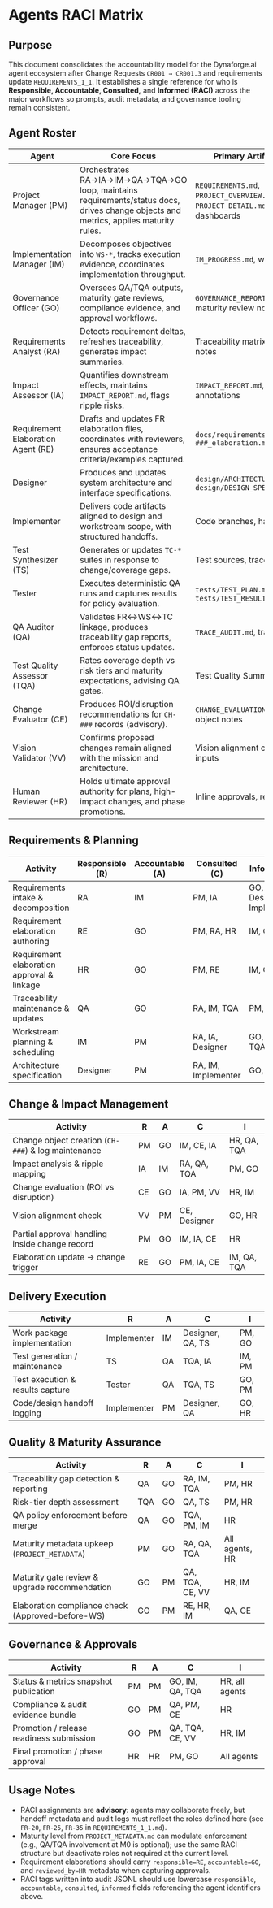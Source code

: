# Agents RACI Matrix

## Purpose
This document consolidates the accountability model for the Dynaforge.ai agent ecosystem after Change Requests `CR001 → CR001.3` and requirements update `REQUIREMENTS_1_1`. It establishes a single reference for who is **Responsible, Accountable, Consulted,** and **Informed (RACI)** across the major workflows so prompts, audit metadata, and governance tooling remain consistent.

## Agent Roster
| Agent | Core Focus | Primary Artifacts / Signals |
| --- | --- | --- |
| Project Manager (PM) | Orchestrates RA→IA→IM→QA→TQA→GO loop, maintains requirements/status docs, drives change objects and metrics, applies maturity rules. | `REQUIREMENTS.md`, `PROJECT_OVERVIEW.md`, `PROJECT_DETAIL.md`, `CHANGELOG.md`, dashboards |
| Implementation Manager (IM) | Decomposes objectives into `WS-*`, tracks execution evidence, coordinates implementation throughput. | `IM_PROGRESS.md`, workstream tables |
| Governance Officer (GO) | Oversees QA/TQA outputs, maturity gate reviews, compliance evidence, and approval workflows. | `GOVERNANCE_REPORT.md`, audit JSONL, maturity review notes |
| Requirements Analyst (RA) | Detects requirement deltas, refreshes traceability, generates impact summaries. | Traceability matrix, requirement notes |
| Impact Assessor (IA) | Quantifies downstream effects, maintains `IMPACT_REPORT.md`, flags ripple risks. | `IMPACT_REPORT.md`, WS/FR annotations |
| Requirement Elaboration Agent (RE) | Drafts and updates FR elaboration files, coordinates with reviewers, ensures acceptance criteria/examples captured. | `docs/requirements/elaborations/FR-###_elaboration.md` |
| Designer | Produces and updates system architecture and interface specifications. | `design/ARCHITECTURE.md`, `design/DESIGN_SPEC.md` |
| Implementer | Delivers code artifacts aligned to design and workstream scope, with structured handoffs. | Code branches, handoff records |
| Test Synthesizer (TS) | Generates or updates `TC-*` suites in response to change/coverage gaps. | Test sources, traceability links |
| Tester | Executes deterministic QA runs and captures results for policy evaluation. | `tests/TEST_PLAN.md`, `tests/TEST_RESULTS*.md` |
| QA Auditor (QA) | Validates FR↔WS↔TC linkage, produces traceability gap reports, enforces status updates. | `TRACE_AUDIT.md`, traceability matrix |
| Test Quality Assessor (TQA) | Rates coverage depth vs risk tiers and maturity expectations, advising QA gates. | Test Quality Summary tables |
| Change Evaluator (CE) | Produces ROI/disruption recommendations for `CH-###` records (advisory). | `CHANGE_EVALUATION.md`, change object notes |
| Vision Validator (VV) | Confirms proposed changes remain aligned with the mission and architecture. | Vision alignment comments, CE inputs |
| Human Reviewer (HR) | Holds ultimate approval authority for plans, high-impact changes, and phase promotions. | Inline approvals, release sign-offs |

## Requirements & Planning
| Activity | Responsible (R) | Accountable (A) | Consulted (C) | Informed (I) |
| --- | --- | --- | --- | --- |
| Requirements intake & decomposition | RA | IM | PM, IA | GO, QA, Designer, Implementer |
| Requirement elaboration authoring | RE | GO | PM, RA, HR | IM, QA |
| Requirement elaboration approval & linkage | HR | GO | PM, RE | IM, QA, CE |
| Traceability maintenance & updates | QA | GO | RA, IM, TQA | PM, HR |
| Workstream planning & scheduling | IM | PM | RA, IA, Designer | GO, QA, TQA |
| Architecture specification | Designer | PM | RA, IM, Implementer | GO, QA |

## Change & Impact Management
| Activity | R | A | C | I |
| --- | --- | --- | --- | --- |
| Change object creation (`CH-###`) & log maintenance | PM | GO | IM, CE, IA | HR, QA, TQA |
| Impact analysis & ripple mapping | IA | IM | RA, QA, TQA | PM, GO |
| Change evaluation (ROI vs disruption) | CE | GO | IA, PM, VV | HR, IM |
| Vision alignment check | VV | PM | CE, Designer | GO, HR |
| Partial approval handling inside change record | PM | GO | IM, IA, CE | HR |
| Elaboration update → change trigger | RE | GO | PM, IA, CE | IM, QA, TQA |

## Delivery Execution
| Activity | R | A | C | I |
| --- | --- | --- | --- | --- |
| Work package implementation | Implementer | IM | Designer, QA, TS | PM, GO |
| Test generation / maintenance | TS | QA | TQA, IA | IM, PM |
| Test execution & results capture | Tester | QA | TQA, TS | GO, PM |
| Code/design handoff logging | Implementer | PM | Designer, QA | GO, HR |

## Quality & Maturity Assurance
| Activity | R | A | C | I |
| --- | --- | --- | --- | --- |
| Traceability gap detection & reporting | QA | GO | RA, IM, TQA | PM, HR |
| Risk-tier depth assessment | TQA | GO | QA, TS | PM, HR |
| QA policy enforcement before merge | QA | GO | TQA, PM, IM | HR |
| Maturity metadata upkeep (`PROJECT_METADATA`) | PM | GO | RA, QA, TQA | All agents, HR |
| Maturity gate review & upgrade recommendation | GO | PM | QA, TQA, CE, VV | HR, IM |
| Elaboration compliance check (Approved-before-WS) | GO | PM | RE, HR, IM | QA, CE |

## Governance & Approvals
| Activity | R | A | C | I |
| --- | --- | --- | --- | --- |
| Status & metrics snapshot publication | PM | PM | GO, IM, QA, TQA | HR, all agents |
| Compliance & audit evidence bundle | GO | PM | QA, PM, CE | HR |
| Promotion / release readiness submission | GO | PM | QA, TQA, CE, VV | HR, IM |
| Final promotion / phase approval | HR | HR | PM, GO | All agents |

## Usage Notes
- RACI assignments are **advisory**: agents may collaborate freely, but handoff metadata and audit logs must reflect the roles defined here (see `FR-20`, `FR-25`, `FR-35` in `REQUIREMENTS_1_1.md`).
- Maturity level from `PROJECT_METADATA.md` can modulate enforcement (e.g., QA/TQA involvement at M0 is optional); use the same RACI structure but deactivate roles not required at the current level.
- Requirement elaborations should carry `responsible=RE`, `accountable=GO`, and `reviewed_by=HR` metadata when capturing approvals.
- RACI tags written into audit JSONL should use lowercase `responsible`, `accountable`, `consulted`, `informed` fields referencing the agent identifiers above.
